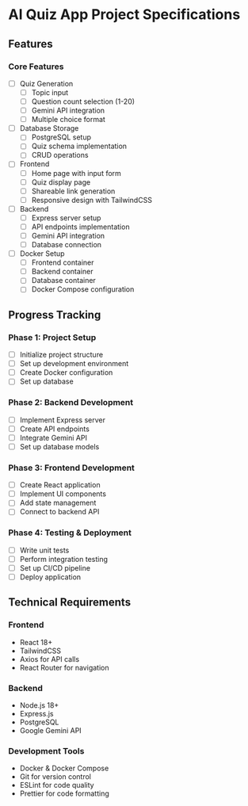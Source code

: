 # AI Quiz App Project Specifications

## Features

### Core Features
- [ ] Quiz Generation
  - [ ] Topic input
  - [ ] Question count selection (1-20)
  - [ ] Gemini API integration
  - [ ] Multiple choice format

- [ ] Database Storage
  - [ ] PostgreSQL setup
  - [ ] Quiz schema implementation
  - [ ] CRUD operations

- [ ] Frontend
  - [ ] Home page with input form
  - [ ] Quiz display page
  - [ ] Shareable link generation
  - [ ] Responsive design with TailwindCSS

- [ ] Backend
  - [ ] Express server setup
  - [ ] API endpoints implementation
  - [ ] Gemini API integration
  - [ ] Database connection

- [ ] Docker Setup
  - [ ] Frontend container
  - [ ] Backend container
  - [ ] Database container
  - [ ] Docker Compose configuration

## Progress Tracking

### Phase 1: Project Setup
- [ ] Initialize project structure
- [ ] Set up development environment
- [ ] Create Docker configuration
- [ ] Set up database

### Phase 2: Backend Development
- [ ] Implement Express server
- [ ] Create API endpoints
- [ ] Integrate Gemini API
- [ ] Set up database models

### Phase 3: Frontend Development
- [ ] Create React application
- [ ] Implement UI components
- [ ] Add state management
- [ ] Connect to backend API

### Phase 4: Testing & Deployment
- [ ] Write unit tests
- [ ] Perform integration testing
- [ ] Set up CI/CD pipeline
- [ ] Deploy application

## Technical Requirements

### Frontend
- React 18+
- TailwindCSS
- Axios for API calls
- React Router for navigation

### Backend
- Node.js 18+
- Express.js
- PostgreSQL
- Google Gemini API

### Development Tools
- Docker & Docker Compose
- Git for version control
- ESLint for code quality
- Prettier for code formatting 